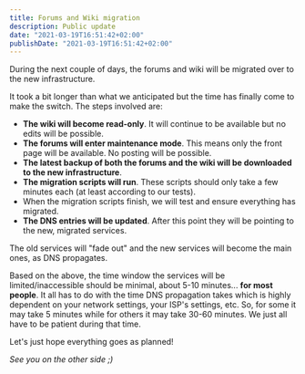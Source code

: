 ```yaml
---
title: Forums and Wiki migration
description: Public update
date: "2021-03-19T16:51:42+02:00"
publishDate: "2021-03-19T16:51:42+02:00"
---
```


During the next couple of days, the forums and wiki will be migrated over to the new infrastructure.
<!--more-->

It took a bit longer than what we anticipated but the time has finally come to make the switch.
The steps involved are:

* **The wiki will become read-only**. It will continue to be available but no edits will be possible.
* **The forums will enter maintenance mode**. This means only the front page will be available. No posting will be possible.
* **The latest backup of both the forums and the wiki will be downloaded to the new infrastructure**.
* **The migration scripts will run**. These scripts should only take a few minutes each (at least according to our tests).
* When the migration scripts finish, we will test and ensure everything has migrated.
* **The DNS entries will be updated**. After this point they will be pointing to the new, migrated services.

The old services will "fade out" and the new services will become the main ones, as DNS propagates.

Based on the above, the time window the services will be limited/inaccessible should be minimal, about 5-10 minutes... **for most people**.
It all has to do with the time DNS propagation takes which is highly dependent on your network settings, your ISP's settings, etc. So, for some it may take 5 minutes while for others it may take 30-60 minutes.
We just all have to be patient during that time.

Let's just hope everything goes as planned!

_See you on the other side ;)_

